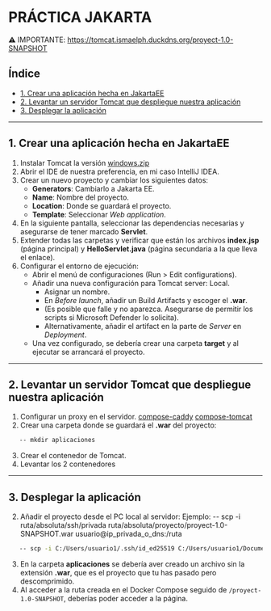 # PRÁCTICA JAKARTA

⚠️ IMPORTANTE: https://tomcat.ismaelph.duckdns.org/proyect-1.0-SNAPSHOT

## Índice
- [1. Crear una aplicación hecha en JakartaEE](#1-crear-una-aplicación-hecha-en-jakartaee)
- [2. Levantar un servidor Tomcat que despliegue nuestra aplicación](#2-levantar-un-servidor-tomcat-que-despliegue-nuestra-aplicación)
- [3. Desplegar la aplicación](#3-desplegar-la-aplicación)

<hr>

## 1. Crear una aplicación hecha en JakartaEE

1. Instalar Tomcat la versión [windows.zip](https://tomcat.apache.org/download-90.cgi)
2. Abrir el IDE de nuestra preferencia, en mi caso IntelliJ IDEA.
3. Crear un nuevo proyecto y cambiar los siguientes datos:
   - **Generators**: Cambiarlo a Jakarta EE.
   - **Name**: Nombre del proyecto.
   - **Location**: Donde se guardará el proyecto.
   - **Template**: Seleccionar *Web application*.
4. En la siguiente pantalla, seleccionar las dependencias necesarias y asegurarse de tener marcado **Servlet**.
5. Extender todas las carpetas y verificar que están los archivos **index.jsp** (página principal) y **HelloServlet.java** (página secundaria a la que lleva el enlace).
6. Configurar el entorno de ejecución:
   - Abrir el menú de configuraciones (Run > Edit configurations).
   - Añadir una nueva configuración para Tomcat server: Local.
     - Asignar un nombre.
     - En *Before launch*, añadir un Build Artifacts y escoger el **.war**.
     - (Es posible que falle y no aparezca. Asegurarse de permitir los scripts si Microsoft Defender lo solicita).
     - Alternativamente, añadir el artifact en la parte de *Server* en *Deployment*.
   - Una vez configurado, se debería crear una carpeta **target** y al ejecutar se arrancará el proyecto.

<hr>

## 2. Levantar un servidor Tomcat que despliegue nuestra aplicación

1. Configurar un proxy en el servidor.
[compose-caddy](./docker/caddy/docker-compose.yml)
[compose-tomcat](./docker/tomcat/docker-compose.yml)
2. Crear una carpeta donde se guardará el **.war** del proyecto:
```bash
   -- mkdir aplicaciones
```
3. Crear el contenedor de Tomcat.
4. Levantar los 2 contenedores

<hr>

## 3. Desplegar la aplicación

2. Añadir el proyecto desde el PC local al servidor:
   Ejemplo: -- scp -i ruta/absoluta/ssh/privada ruta/absoluta/proyecto/proyect-1.0-SNAPSHOT.war usuario@ip_privada_o_dns:/ruta
```bash
   -- scp -i C:/Users/usuario1/.ssh/id_ed25519 C:/Users/usuario1/Documents/tomcat/proyect/target/proyect-1.0-SNAPSHOT.war usuario1@usuario1.duckdns.org:/home/usuario1/jakarta/aplicaciones
```

3. En la carpeta **aplicaciones** se debería aver creado un archivo sin la extensión **.war**, que es el proyecto que tu has pasado pero descomprimido.
4. Al acceder a la ruta creada en el Docker Compose seguido de `/proyect-1.0-SNAPSHOT`, deberías poder acceder a la página.
